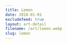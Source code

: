 ```yaml
---
title: Lemon
date: 2018-01-01
excludefeed: true
layout: art-detail
filename: /art/lemon.webp
slug: lemon
---
```

